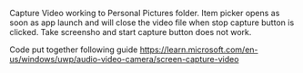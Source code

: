 Capture Video working to Personal Pictures folder.
Item picker opens as soon as app launch and will close the video file when stop capture button is clicked.
Take screensho and start capture button does not work.

Code put together following guide
https://learn.microsoft.com/en-us/windows/uwp/audio-video-camera/screen-capture-video
